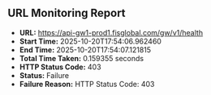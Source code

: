 ## URL Monitoring Report

- **URL:** https://api-gw1-prod1.fisglobal.com/gw/v1/health
- **Start Time:** 2025-10-20T17:54:06.962460
- **End Time:** 2025-10-20T17:54:07.121815
- **Total Time Taken:** 0.159355 seconds
- **HTTP Status Code:** 403
- **Status:** Failure
- **Failure Reason:** HTTP Status Code: 403
